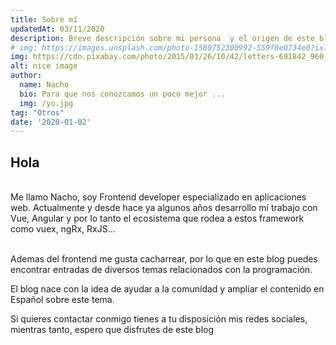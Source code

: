 ```yaml
---
title: Sobre mí
updatedAt: 03/11/2020
description: Breve descripción sobre mi persona  y el origen de este blog
# img: https://images.unsplash.com/photo-1580752300992-559f8e0734e0?ixlib=rb-1.2.1&ixid=eyJhcHBfaWQiOjEyMDd9&auto=format&fit=crop&w=634&q=80
img: https://cdn.pixabay.com/photo/2015/03/26/10/42/letters-691842_960_720.jpg
alt: nice image
author: 
  name: Nacho
  bio: Para que nos conozcamos un poco mejor ... 
  img: /yo.jpg
tag: "Otros"
date: '2020-01-02'
---
```


## Hola
<br>
Me llamo Nacho, soy Frontend developer especializado en aplicaciones web. Actualmente y desde hace ya algunos años desarrollo mí trabajo con Vue, Angular y por lo tanto el ecosistema que rodea a estos framework como vuex, ngRx, RxJS...  

<br>Ademas del frontend me gusta cacharrear, por lo que en este blog puedes encontrar entradas de diversos temas relacionados con la programación.  

El blog nace con la idea de ayudar a la comunidad y ampliar el contenido en Español sobre este tema.

Si quieres contactar conmigo tienes a tu disposición mis redes sociales, mientras tanto, espero que disfrutes de este blog



